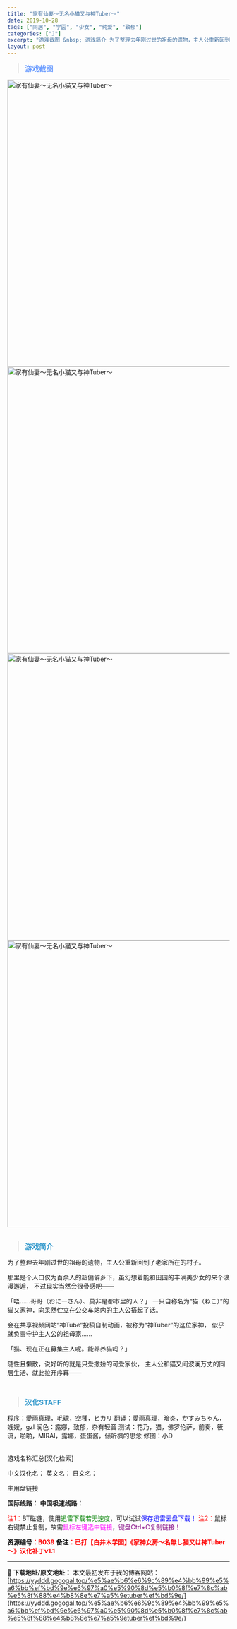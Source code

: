 ```yaml
---
title: "家有仙妻～无名小猫又与神Tuber～"
date: 2019-10-28
tags: ["同居", "学园", "少女", "纯爱", "致郁"]
categories: ["J"]
excerpt: "游戏截图 &nbsp; 游戏简介 为了整理去年刚过世的祖母的遗物，主人公重新回到了老家所在的村子。 那里是个人口仅为百余人的超偏僻乡下，虽幻想着能和田园的丰满美少女的来个浪漫邂逅， 不过现实当然会很骨感吧—— 「唔……哥哥（おにーさん）、莫非是都市里的人？」 一只自称名为“猫（ねこ）”的猫又家神，向&hellip;"
layout: post
---
```


<div>
<blockquote><b><span style="font-size: 12pt; color: #6699ff;">游戏截图</span></b></blockquote>
<div><img title="点击放大" src="https://yyddd.gogogal.top/wp-content/uploads/2025/04/20250430_6811db65e56c3.webp" alt="家有仙妻～无名小猫又与神Tuber～" width="650" /></div>
<div><img title="点击放大" src="https://yyddd.gogogal.top/wp-content/uploads/2025/04/20250430_6811db68afe2c.webp" alt="家有仙妻～无名小猫又与神Tuber～" width="650" /></div>
<div><img title="点击放大" src="https://yyddd.gogogal.top/wp-content/uploads/2025/04/20250430_6811db6adb385.webp" alt="家有仙妻～无名小猫又与神Tuber～" width="650" /></div>
<div><img title="点击放大" src="https://yyddd.gogogal.top/wp-content/uploads/2025/04/20250430_6811db6d0fdd4.webp" alt="家有仙妻～无名小猫又与神Tuber～" width="650" /></div>
&nbsp;
<blockquote><b><span style="font-size: 12pt; color: #3399cc;">游戏简介</span></b></blockquote>
<div>为了整理去年刚过世的祖母的遗物，主人公重新回到了老家所在的村子。

那里是个人口仅为百余人的超偏僻乡下，虽幻想着能和田园的丰满美少女的来个浪漫邂逅，
不过现实当然会很骨感吧——

「唔……哥哥（おにーさん）、莫非是都市里的人？」
一只自称名为“猫（ねこ）”的猫又家神，向呆然伫立在公交车站内的主人公搭起了话。

会在共享视频网站“神Tube”投稿自制动画，被称为“神Tuber”的这位家神，
似乎就负责守护主人公的祖母家……

「猫、现在正在募集主人呢。能养养猫吗？」

随性且懒散，说好听的就是只爱撒娇的可爱家伙，
主人公和猫又间波澜万丈的同居生活、就此拉开序幕——</div>
&nbsp;
<blockquote><b><span style="font-size: 12pt; color: #3399cc;">汉化STAFF</span></b></blockquote>
<div>程序：愛雨真理，毛球，空種，ヒカリ
翻译：愛雨真理，暗炎，かすみちゃん，嫂嫂，gzl
润色：露娜，致郁，杂有轻音
测试：花乃，猫，佛罗伦萨，前奏，筱流，啪啪，MIRAI，露娜，蛋蛋酱，倾听枫的思念
修图：小D</div>
&nbsp;

游戏名称汇总[汉化检索]

中文汉化名：
英文名：
日文名：
</div>
<div class="panel panel-primary">
<div class="panel-heading">主用盘链接</div>
<div class="panel-body">

<b>国际线路：</b>
<b>中国极速线路：</b>


<span style="color: #ff0000;">注1：</span>BT磁链，使用<span style="color: #008000;">迅雷下载若无速度</span>，可以试试<span style="color: #0000ff;">保存迅雷云盘下载！</span>
<span style="color: #ff0000;">注2：</span>鼠标右键禁止复制，故需<span style="color: #ff00ff;">鼠标左键选中链接</span>，<span style="color: #800080;">键盘Ctrl+C复制链接！</span>

</div>
<div class="panel-footer"><span style="color: #ff0000;"><b><span style="color: #000000;">资源编号</span>：B039</b></span>
<span style="color: #ff0000;"><b><span style="color: #000000;">备注</span>：已打【白井木学园】《家神女房～名無し猫又は神Tuber～》汉化补丁v1.1</b></span></div>
</div>

---
📖 **下载地址/原文地址：** 本文最初发布于我的博客网站：[https://yyddd.gogogal.top/%e5%ae%b6%e6%9c%89%e4%bb%99%e5%a6%bb%ef%bd%9e%e6%97%a0%e5%90%8d%e5%b0%8f%e7%8c%ab%e5%8f%88%e4%b8%8e%e7%a5%9etuber%ef%bd%9e/](https://yyddd.gogogal.top/%e5%ae%b6%e6%9c%89%e4%bb%99%e5%a6%bb%ef%bd%9e%e6%97%a0%e5%90%8d%e5%b0%8f%e7%8c%ab%e5%8f%88%e4%b8%8e%e7%a5%9etuber%ef%bd%9e/)
